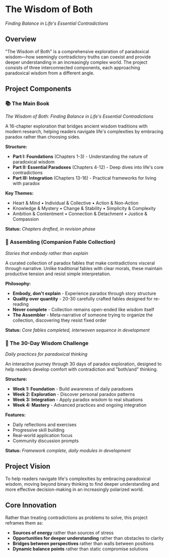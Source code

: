 # The Wisdom of Both

*Finding Balance in Life's Essential Contradictions*

## Overview

"The Wisdom of Both" is a comprehensive exploration of paradoxical wisdom—how seemingly contradictory truths can coexist and provide deeper understanding in an increasingly complex world. The project consists of three interconnected components, each approaching paradoxical wisdom from a different angle.

## Project Components

### 📚 The Main Book
*The Wisdom of Both: Finding Balance in Life's Essential Contradictions*

A 16-chapter exploration that bridges ancient wisdom traditions with modern research, helping readers navigate life's complexities by embracing paradox rather than choosing sides.

**Structure:**
- **Part I: Foundations** (Chapters 1-3) - Understanding the nature of paradoxical wisdom
- **Part II: Essential Paradoxes** (Chapters 4-12) - Deep dives into life's core contradictions
- **Part III: Integration** (Chapters 13-16) - Practical frameworks for living with paradox

**Key Themes:**
- Heart & Mind • Individual & Collective • Action & Non-Action
- Knowledge & Mystery • Change & Stability • Simplicity & Complexity
- Ambition & Contentment • Connection & Detachment • Justice & Compassion

**Status:** *Chapters drafted, in revision phase*

### 📖 Assembling (Companion Fable Collection)
*Stories that embody rather than explain*

A curated collection of paradox fables that make contradictions visceral through narrative. Unlike traditional fables with clear morals, these maintain productive tension and resist simple interpretation.

**Philosophy:**
- **Embody, don't explain** - Experience paradox through story structure
- **Quality over quantity** - 20-30 carefully crafted fables designed for re-reading
- **Never complete** - Collection remains open-ended like wisdom itself
- **The Assembler** - Meta-narrative of someone trying to organize the collection, discovering they resist fixed order

**Status:** *Core fables completed, interwoven sequence in development*

### 🌱 The 30-Day Wisdom Challenge
*Daily practices for paradoxical thinking*

An interactive journey through 30 days of paradox exploration, designed to help readers develop comfort with contradiction and "both/and" thinking.

**Structure:**
- **Week 1: Foundation** - Build awareness of daily paradoxes
- **Week 2: Exploration** - Discover personal paradox patterns  
- **Week 3: Integration** - Apply paradox wisdom to real situations
- **Week 4: Mastery** - Advanced practices and ongoing integration

**Features:**
- Daily reflections and exercises
- Progressive skill building
- Real-world application focus
- Community discussion prompts

**Status:** *Framework complete, daily modules in development*

## Project Vision

To help readers navigate life's complexities by embracing paradoxical wisdom, moving beyond binary thinking to find deeper understanding and more effective decision-making in an increasingly polarized world.

## Core Innovation

Rather than treating contradictions as problems to solve, this project reframes them as:
- **Sources of energy** rather than sources of stress
- **Opportunities for deeper understanding** rather than obstacles to clarity
- **Bridges between perspectives** rather than walls between positions
- **Dynamic balance points** rather than static compromise solutions